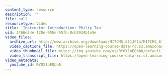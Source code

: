 ```yaml
---
content_type: resource
description: ''
file: null
resourcetype: Video
title: 'Instructor Introduction: Philip Tan'
uid: 3466e54e-f20e-955e-55fb-8cb5934b1e5e
video_files:
  archive_url: http://www.archive.org/download/MITCMS.611JF14/MITCMS_611JF14_Philip_Intro_300k.mp4
  video_captions_file: https://open-learning-course-data-rc.s3.amazonaws.com/cms-611j-creating-video-games-fall-2014/6ca9810fa02a535fbec105a3c82318bb_RY0X1oEQbb0.vtt
  video_thumbnail_file: https://img.youtube.com/vi/RY0X1oEQbb0/default.jpg
  video_transcript_file: https://open-learning-course-data-rc.s3.amazonaws.com/cms-611j-creating-video-games-fall-2014/6c7a56456670fc1afc346fc49f27a574_RY0X1oEQbb0.pdf
video_metadata:
  youtube_id: RY0X1oEQbb0
---
```

